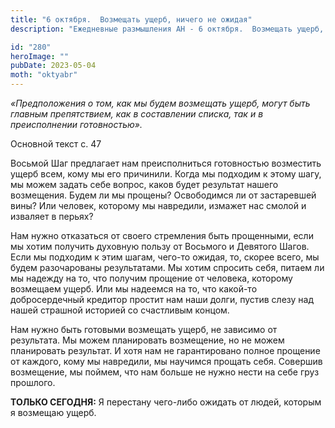 ```yaml
---
title: "6 октября.  Возмещать ущерб, ничего не ожидая"
description: "Ежедневные размышления АН - 6 октября.  Возмещать ущерб, ничего не ожидая"

id: "280"
heroImage: ""
pubDate: 2023-05-04
moth: "oktyabr"
---
```


_«Предположения о том, как мы будем возмещать ущерб, могут быть главным
препятствием, как в составлении списка, так и в преисполнении готовностью»._

Основной текст с. 47

Восьмой Шаг предлагает нам преисполниться готовностью возместить ущерб всем,
кому мы его причинили. Когда мы подходим к этому шагу, мы можем задать себе
вопрос, каков будет результат нашего возмещения. Будем ли мы прощены?
Освободимся ли от застаревшей вины? Или человек, которому мы навредили,
измажет нас смолой и изваляет в перьях?

Нам нужно отказаться от своего стремления быть прощенными, если мы хотим
получить духовную пользу от Восьмого и Девятого Шагов. Если мы подходим к этим
шагам, чего-то ожидая, то, скорее всего, мы будем разочарованы результатами.
Мы хотим спросить себя, питаем ли мы надежду на то, что получим прощение от
человека, которому возмещаем ущерб. Или мы надеемся на то, что какой-то
добросердечный кредитор простит нам наши долги, пустив слезу над нашей
страшной историей со счастливым концом.

Нам нужно быть готовыми возмещать ущерб, не зависимо от результата. Мы можем
планировать возмещение, но не можем планировать результат. И хотя нам не
гарантировано полное прощение от каждого, кому мы навредили, мы научимся
прощать себя. Совершив возмещение, мы поймем, что нам больше не нужно нести на
себе груз прошлого.

**ТОЛЬКО СЕГОДНЯ:** Я перестану чего-либо ожидать от людей, которым я возмещаю
ущерб.
